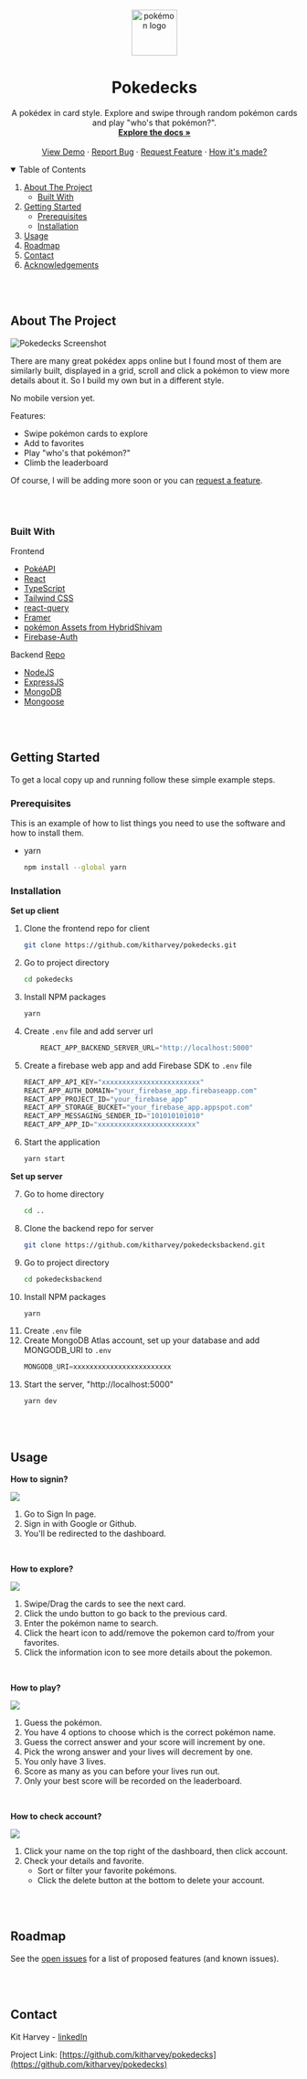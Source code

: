 <br />
<p align="center">
    <img src="./src/Assets/pokemon-logo.svg" alt="pokémon logo" width="80" height="80">

  <h1 align="center">Pokedecks</h1>

  <p align="center">
    A pokédex in card style. Explore and swipe through random pokémon cards and play "who's that pokémon?".
    <br />
    <a href="https://github.com/kitharvey/pokedecks/blob/main/README.md"><strong>Explore the docs »</strong></a>
    <br />
    <br />
    <a href="https://poke-decks.vercel.app/" target="_blank" >View Demo</a>
    ·
    <a href="https://github.com/kitharvey/pokedecks/issues" target="_blank" >Report Bug</a>
    ·
    <a href="https://github.com/kitharvey/pokedecks/issues" target="_blank" >Request Feature</a>
    ·
    <a href="https://github.com/kitharvey/pokedecks/blob/main/How_its_made.md" target="_blank" >How it's made?</a>
  </p>
</p>



<!-- TABLE OF CONTENTS -->
<details open="open">
  <summary>Table of Contents</summary>
  <ol>
    <li>
      <a href="#about-the-project">About The Project</a>
      <ul>
        <li><a href="#built-with">Built With</a></li>
      </ul>
    </li>
    <li>
      <a href="#getting-started">Getting Started</a>
      <ul>
        <li><a href="#prerequisites">Prerequisites</a></li>
        <li><a href="#installation">Installation</a></li>
      </ul>
    </li>
    <li><a href="#usage">Usage</a></li>
    <li><a href="#roadmap">Roadmap</a></li>
    <li><a href="#contact">Contact</a></li>
    <li><a href="#acknowledgements">Acknowledgements</a></li>
  </ol>
</details>

<br />
<br />

<!-- ABOUT THE PROJECT -->
## About The Project

![Pokedecks Screenshot](./src/Assets/screen.gif)

There are many great pokédex apps online but I found most of them are similarly built, displayed in a grid, scroll and click a pokémon to view more details about it. So I build my own but in a different style.

No mobile version yet.

Features:
* Swipe pokémon cards to explore
* Add to favorites
* Play "who's that pokémon?"
* Climb the leaderboard

Of course, I will be adding more soon or you can <a href="https://github.com/kitharvey/pokedecks/issues" target="_blank" >request a feature</a>.

<br />
<br />

### Built With
Frontend
- [PokéAPI](https://pokeapi.co/)
- [React](https://reactjs.org/)
- [TypeScript](https://www.typescriptlang.org/)
- [Tailwind CSS](https://tailwindcss.com/)
- [react-query](https://react-query.tanstack.com/)
- [Framer](https://www.framer.com/api/motion/)
- [pokémon Assets from HybridShivam](https://github.com/HybridShivam/pokémon)
- [Firebase-Auth](https://firebase.google.com/docs/auth)

Backend [Repo](https://github.com/kitharvey/pokedecksbackend)
- [NodeJS](https://nodejs.org/en/)
- [ExpressJS](https://expressjs.com/)
- [MongoDB](https://www.mongodb.com/)
- [Mongoose](https://mongoosejs.com/)
  
  
<br />
<br />


<!-- GETTING STARTED -->
## Getting Started
To get a local copy up and running follow these simple example steps.

### Prerequisites

This is an example of how to list things you need to use the software and how to install them.
* yarn
    ```sh
    npm install --global yarn
    ```

### Installation

**Set up client**

1. Clone the frontend repo for client
    ```sh
    git clone https://github.com/kitharvey/pokedecks.git
    ```
2. Go to project directory
    ```sh
    cd pokedecks
    ```
3. Install NPM packages
    ```sh
    yarn
    ```
4. Create `.env` file and add server url
    ```js
        REACT_APP_BACKEND_SERVER_URL="http://localhost:5000"
    ```
5. Create a firebase web app and add Firebase SDK to `.env` file
    ```js
    REACT_APP_API_KEY="xxxxxxxxxxxxxxxxxxxxxxxx"
    REACT_APP_AUTH_DOMAIN="your_firebase_app.firebaseapp.com"
    REACT_APP_PROJECT_ID="your_firebase_app"
    REACT_APP_STORAGE_BUCKET="your_firebase_app.appspot.com"
    REACT_APP_MESSAGING_SENDER_ID="101010101010"
    REACT_APP_APP_ID="xxxxxxxxxxxxxxxxxxxxxxxx"
    ```
6. Start the application
    ```sh
    yarn start
    ```

**Set up server**

7. Go to home directory
    ```sh
    cd ..
    ```
8. Clone the backend repo for server
    ```sh
    git clone https://github.com/kitharvey/pokedecksbackend.git
    ```
9. Go to project directory
    ```sh
    cd pokedecksbackend
    ```
10. Install NPM packages
    ```sh
    yarn
    ```
11. Create `.env` file 
12. Create MongoDB Atlas account, set up your database and add MONGODB_URI to `.env`
    ```js
    MONGODB_URI=xxxxxxxxxxxxxxxxxxxxxxxx
    ```
13. Start the server, "http://localhost:5000"
    ```sh
    yarn dev
    ```


<br />
<br />

<!-- USAGE EXAMPLES -->
## Usage

**How to signin?**

![](public/readmeImages/signin.PNG)

1. Go to Sign In page.
2. Sign in with Google or Github.
3. You'll be redirected to the dashboard.

<br />

**How to explore?**

![](public/readmeImages/explore.PNG)

1. Swipe/Drag the cards to see the next card.
2. Click the undo button to go back to the previous card.
3. Enter the pokémon name to search.
4. Click the heart icon to add/remove the pokemon card to/from your favorites.
5. Click the information icon to see more details about the pokemon.

<br />

**How to play?**

![](public/readmeImages/play.PNG)

1. Guess the pokémon.
2. You have 4 options to choose which is the correct pokémon name.
3. Guess the correct answer and your score will increment by one.
4. Pick the wrong answer and your lives will decrement by one.
5. You only have 3 lives.
6. Score as many as you can before your lives run out.
7. Only your best score will be recorded on the leaderboard.

<br />

**How to check account?**

![](public/readmeImages/account.PNG)

1. Click your name on the top right of the dashboard, then click account.
2. Check your details and favorite.
    - Sort or filter your favorite pokémons.
    - Click the delete button at the bottom to delete your account.

<br />
<br />

<!-- ROADMAP -->
## Roadmap

See the [open issues](https://github.com/kitharvey/pokedecks/issues) for a list of proposed features (and known issues).

<br />
<br />

<!-- CONTACT -->
## Contact

Kit Harvey - [linkedIn](https://www.linkedin.com/in/kitharvey/)

Project Link: [https://github.com/kitharvey/pokedecks](https://github.com/kitharvey/pokedecks)



<br/>
<br/>
